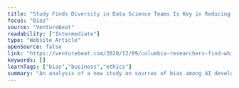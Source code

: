 ```yaml
---
title: "Study Finds Diversity in Data Science Teams Is Key in Reducing Algorithmic Bias"
focus: "Bias"
source: "VentureBeat"
readability: ["Intermediate"]
type: "Website Article"
openSource: false
link: "https://venturebeat.com/2020/12/09/columbia-researchers-find-white-men-are-the-worst-at-reducing-ai-bias/"
keywords: []
learnTags: ["bias","business","ethics"]
summary: "An analysis of a new study on sources of bias among AI developers that stresses how more diverse teams will reduce the chance for compounding biases. "
---
```

